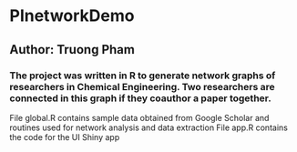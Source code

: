 # PInetworkDemo
## Author: Truong Pham 
### The project was written in R to generate network graphs of researchers in Chemical Engineering. Two researchers are connected in this graph if they coauthor a paper together. 
File global.R contains sample data obtained from Google Scholar and routines used for network analysis and data extraction 
File app.R contains the code for the UI Shiny app 

